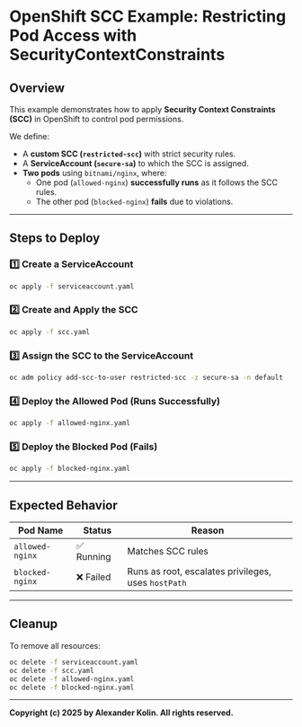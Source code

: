 # OpenShift SCC Example: Restricting Pod Access with SecurityContextConstraints

## Overview
This example demonstrates how to apply **Security Context Constraints (SCC)** in OpenShift to control pod permissions. 

We define:
- A **custom SCC (`restricted-scc`)** with strict security rules.
- A **ServiceAccount (`secure-sa`)** to which the SCC is assigned.
- **Two pods** using `bitnami/nginx`, where:
  - One pod (`allowed-nginx`) **successfully runs** as it follows the SCC rules.
  - The other pod (`blocked-nginx`) **fails** due to violations.

---

## Steps to Deploy

### 1️⃣ **Create a ServiceAccount**
```sh
oc apply -f serviceaccount.yaml
```

### 2️⃣ **Create and Apply the SCC**
```sh
oc apply -f scc.yaml
```

### 3️⃣ **Assign the SCC to the ServiceAccount**
```sh
oc adm policy add-scc-to-user restricted-scc -z secure-sa -n default
```

### 4️⃣ **Deploy the Allowed Pod (Runs Successfully)**
```sh
oc apply -f allowed-nginx.yaml
```

### 5️⃣ **Deploy the Blocked Pod (Fails)**
```sh
oc apply -f blocked-nginx.yaml
```

---

## Expected Behavior
| Pod Name         | Status  | Reason |
|-----------------|---------|--------------------------------------------|
| `allowed-nginx` | ✅ Running | Matches SCC rules |
| `blocked-nginx` | ❌ Failed | Runs as root, escalates privileges, uses `hostPath` |

---

## Cleanup
To remove all resources:
```sh
oc delete -f serviceaccount.yaml
oc delete -f scc.yaml
oc delete -f allowed-nginx.yaml
oc delete -f blocked-nginx.yaml
```

---
**Copyright (c) 2025 by Alexander Kolin. All rights reserved.**